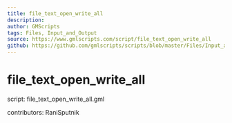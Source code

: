```yaml
---
title: file_text_open_write_all
description: 
author: GMScripts
tags: Files, Input_and_Output
source: https://www.gmlscripts.com/script/file_text_open_write_all
github: https://github.com/gmlscripts/scripts/blob/master/Files/Input_and_Output/file_text_open_write_all.gml
---
```


file_text_open_write_all
========================

script: file_text_open_write_all.gml

contributors: RaniSputnik
